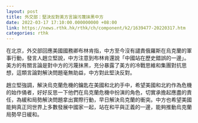 ```yaml
---
layout: post
title: 外交部：堅決反對美方言論污蔑抹黑中方
date: 2022-03-17 17:10:00.000000000 +08:00
link: https://news.rthk.hk/rthk/ch/component/k2/1639477-20220317.htm
categories: rthk
---
```


在北京，外交部回應美國國務卿布林肯指，中方至今沒有譴責俄羅斯在烏克蘭的軍事行動，發言人趙立堅說，中方注意到布林肯還說「中國站在歷史錯誤的一邊」。美方的有關言論是對中方的污蔑抹黑，充分暴露了美方的冷戰思維和集團對抗思想，這類言論對解決問題毫無助益，中方對此堅決反對。

趙立堅強調，解決烏克蘭危機的鑰匙在美國和北約手中，希望美國和北約作為危機的始作俑者，好好反思一下他們在烏克蘭危機中扮演的角色，切實承擔起應盡的責任，為緩和局勢解決問題拿出實際行動，早日解決烏克蘭的衝突。中方也希望美國能夠真正同世界上多數發展中國家一起，站在和平與正義的一邊，能夠推動烏克蘭局勢早日緩和。

